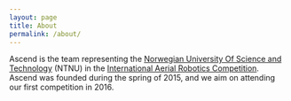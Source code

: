 ```yaml
---
layout: page
title: About
permalink: /about/
---
```

Ascend is the team representing the [Norwegian University Of Science and Technology][1] (NTNU) in the [International Aerial Robotics Competition][2]. Ascend was founded during the spring of 2015, and we aim on attending our first competition in 2016.

[1]: http://www.ntnu.edu/
[2]: http://www.aerialroboticscompetition.org/